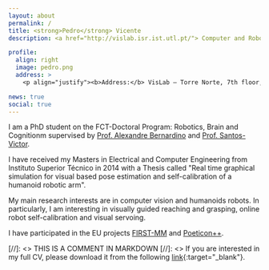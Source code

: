 ```yaml
---
layout: about
permalink: /
title: <strong>Pedro</strong> Vicente
description: <a href="http://vislab.isr.ist.utl.pt/"> Computer and Robot Vision Laboratory, <a href="http://welcome.isr.tecnico.ulisboa.pt/"> Institute for systems and robotics, <a href="https://tecnico.ulisboa.pt/en/"> Instituto Superior Técnico</a>, Lisbon, Portugal <br><b>pvicente[at]isr.tecnico.ulisboa.pt</b></p>

profile:
  align: right
  image: pedro.png
  address: >
    <p align="justify"><b>Address:</b> VisLab – Torre Norte, 7th floor, Instituto Superior Técnico, Av. Rovisco Pais, 1, 1049-001 Lisbon, Portugal</p>

news: true
social: true
---
```


I am a PhD student on the FCT-Doctoral Program: Robotics, Brain and Cognitionm supervised by <a href="http://www.isr.tecnico.ulisboa.pt/~alex"> Prof. Alexandre Bernardino</a> and <a href="http://www.isr.tecnico.ulisboa.pt/~jasv"> Prof. Santos-Victor</a>. 

I have received my Masters in Electrical and Computer Engineering from Instituto Superior Técnico in 2014 with a Thesis called "Real time graphical simulation for visual based pose estimation and self-calibration of a humanoid robotic arm". 

My main research interests are in computer vision and humanoids robots. In particularly, I am interesting in visually guided reaching and grasping, online robot self-calibration and visual servoing.

I have participated in the EU projects <a href="http://www.first-mm.eu/">FIRST-MM</a> and <a href="http://www.poeticon.eu/"> Poeticon++</a>.

[//]: <> THIS IS A COMMENT IN MARKDOWN
[//]: <> If you are interested in my full CV, please download it from the following [link](../assets/pdf/CV.pdf){:target="\_blank"}.
